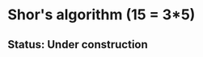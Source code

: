 # Shor's algorithm (15 = 3*5)

<!-- ================================================================================ -->
<!-- ================================================================================ -->
## Status: Under construction
